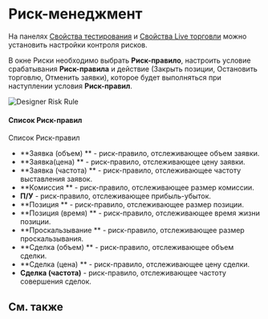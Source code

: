 # Риск\-менеджмент

На панелях [Свойства тестирования](Designer_Properties_emulation.md) и [Свойства Live торговли](Designer_Properties_Live.md) можно установить настройки контроля рисков.

В окне Риски необходимо выбрать **Риск\-правило**, настроить условие срабатывания **Риск\-правила** и действие (Закрыть позиции, Остановить торговлю, Отменить заявки), которое будет выполняться при наступлении условия **Риск\-правил**.

![Designer Risk Rule](~/images/Designer_Risk_Rule.png)

#### Список Риск\-правил

Список Риск\-правил

- **Заявка (объем) ** \- риск\-правило, отслеживающее объем заявки.
- **Заявка(цена) ** \- риск\-правило, отслеживающее цену заявки.
- **Заявка (частота) ** \- риск\-правило, отслеживающее частоту выставления заявок.
- **Комиссия ** \- риск\-правило, отслеживающее размер комиссии.
- **П\/У** \- риск\-правило, отслеживающее прибыль\-убыток.
- **Позиция ** \- риск\-правило, отслеживающее размер позиции.
- **Позиция (время) ** \- риск\-правило, отслеживающее время жизни позиции.
- **Проскальзывание ** \- риск\-правило, отслеживающее размер проскальзывания.
- **Сделка (объем) ** \- риск\-правило, отслеживающее объем сделки.
- **Сделка (цена) ** \- риск\-правило, отслеживающее цену сделки.
- **Сделка (частота)** \- риск\-правило, отслеживающее частоту совершения сделок.

## См. также
